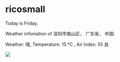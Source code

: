# ricosmall

Today is Friday.

Weather infomation of 深圳市南山区， 广东省， 中国: 

Weather: 晴, Temperature: 15 ℃ , Air Index: 55 良

<img src="https://github-readme-stats.vercel.app/api?username=ricosmall&show_icons=true" />
